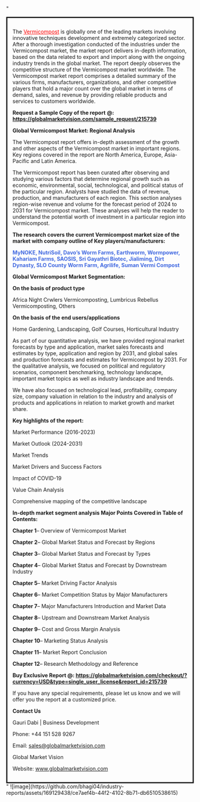"<div style='border: 3px solid black; padding: 1em;'>

The <a style='color: #ff0000;' href='https://globalmarketvision.com/reports/global-vermicompost-market/215739'>Vermicompost</a> is globally one of the leading markets involving innovative techniques development and extremely categorized sector. After a thorough investigation conducted of the industries under the Vermicompost market, the market report delivers in-depth information, based on the data related to export and import along with the ongoing industry trends in the global market. The report deeply observes the competitive structure of the Vermicompost market worldwide. The Vermicompost market report comprises a detailed summary of the various firms, manufacturers, organizations, and other competitive players that hold a major count over the global market in terms of demand, sales, and revenue by providing reliable products and services to customers worldwide.

<strong>Request a Sample Copy of the report</strong> <strong>@:</strong><strong> <a style='color: #ff0000;' href='https://globalmarketvision.com/sample_request/215739?utm_source=linkedinPulse&utm_medium=Bhagyashree&utm_campaign=Bhagyashree'><strong>https://globalmarketvision.com/sample_request/215739</strong></a></strong>

<strong>Global Vermicompost Market: Regional Analysis</strong>

The Vermicompost report offers in-depth assessment of the growth and other aspects of the Vermicompost market in important regions. Key regions covered in the report are North America, Europe, Asia-Pacific and Latin America.

The Vermicompost report has been curated after observing and studying various factors that determine regional growth such as economic, environmental, social, technological, and political status of the particular region. Analysts have studied the data of revenue, production, and manufacturers of each region. This section analyses region-wise revenue and volume for the forecast period of 2024 to 2031 for Vermicompost market. These analyses will help the reader to understand the potential worth of investment in a particular region into Vermicompost.

<strong>The research covers the current Vermicompost market size of the market with company outline of Key players/manufacturers:</strong>

<strong style='color: #4169e1;'>MyNOKE, NutriSoil, Davo’s Worm Farms, Earthworm, Wormpower, Kahariam Farms, SAOSIS, Sri Gayathri Biotec, Jialiming, Dirt Dynasty, SLO County Worm Farm, Agrilife, Suman Vermi Compost</strong>

<strong>Global Vermicompost Market Segmentation:</strong>

<strong>On the basis of product type</strong>

Africa Night Crwlers Vermicomposting, Lumbricus Rebellus Vermicomposting, Others

<strong>On the basis of the end users/applications</strong>

Home Gardening, Landscaping, Golf Courses, Horticultural Industry

As part of our quantitative analysis, we have provided regional market forecasts by type and application, market sales forecasts and estimates by type, application and region by 2031, and global sales and production forecasts and estimates for Vermicompost by 2031. For the qualitative analysis, we focused on political and regulatory scenarios, component benchmarking, technology landscape, important market topics as well as industry landscape and trends.

We have also focused on technological lead, profitability, company size, company valuation in relation to the industry and analysis of products and applications in relation to market growth and market share.

<strong>Key highlights of the report: </strong>

Market Performance (2016-2023)

Market Outlook (2024-2031)

Market Trends

Market Drivers and Success Factors

Impact of COVID-19

Value Chain Analysis

Comprehensive mapping of the competitive landscape

<strong>In-depth market segment analysis Major Points Covered in Table of Contents:</strong>

<strong>Chapter 1</strong>– Overview of Vermicompost Market

<strong>Chapter 2</strong>– Global Market Status and Forecast by Regions

<strong>Chapter 3</strong>– Global Market Status and Forecast by Types

<strong>Chapter 4</strong>– Global Market Status and Forecast by Downstream Industry

<strong>Chapter 5</strong>– Market Driving Factor Analysis

<strong>Chapter 6</strong>– Market Competition Status by Major Manufacturers

<strong>Chapter 7</strong>– Major Manufacturers Introduction and Market Data

<strong>Chapter 8</strong>– Upstream and Downstream Market Analysis

<strong>Chapter 9</strong>– Cost and Gross Margin Analysis

<strong>Chapter 10</strong>– Marketing Status Analysis

<strong>Chapter 11</strong>– Market Report Conclusion

<strong>Chapter 12</strong>– Research Methodology and Reference

<strong>Buy Exclusive Report @: <strong><a style='color: #ff0000;' href='https://globalmarketvision.com/checkout/?currency=USD&type=single_user_license&report_id=215739?utm_source=linkedinPulse&utm_medium=Bhagyashree&utm_campaign=Bhagyashree'>https://globalmarketvision.com/checkout/?currency=USD&type=single_user_license&report_id=215739</a></strong>
</strong>

If you have any special requirements, please let us know and we will offer you the report at a customized price.

<strong>Contact Us</strong>

Gauri Dabi | Business Development

Phone: +44 151 528 9267

Email: <a href='mailto:sales@globalmarketvision.com'>sales@globalmarketvision.com</a>

Global Market Vision

Website: <a href='http://www.globalmarketvision.com/'>www.globalmarketvision.com</a>

</div>"
![image](https://github.com/bhagi04/industry-reports/assets/169129438/ce7aef4b-44f2-4102-8b71-db6510538615)
